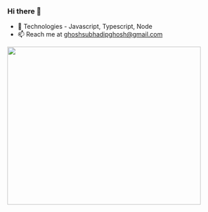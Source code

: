 ### Hi there 👋

- 💖 Technologies - Javascript, Typescript, Node
- 📫 Reach me at ghoshsubhadipghosh@gmail.com

<div>
  <img align="center" width="440" height="360" src="https://github-readme-stats.vercel.app/api?username=subhadipghs&show_icons=true&layout=compact&count_private=true&theme=dracula" />
<!--   <img align="center" width="340" height="340" src="https://github-readme-stats.vercel.app/api/top-langs/?username=subhadipghs&layout=compact&theme=dracula&hide=css" /> -->
  <!-- <p><img src="https://github-readme-stats.vercel.app/api/wakatime?username=@subhadipghs" /></p> -->
</div>
